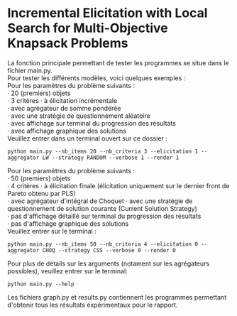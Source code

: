 # Incremental Elicitation with Local Search for Multi-Objective Knapsack Problems

La fonction principale permettant de tester les programmes se situe dans le fichier main.py.  
Pour tester les différents modèles, voici quelques exemples :  
Pour les paramètres du problème suivants :  
· 20 (premiers) objets  
· 3 critères
· à élicitation incrémentale  
· avec agrégateur de somme pondérée  
· avec une stratégie de questionnement aléatoire  
· avec affichage sur terminal du progression des résultats  
· avec affichage graphique des solutions  
Veuillez entrer dans un terminal ouvert sur ce dossier :  
```
python main.py --nb_items 20 --nb_criteria 3 --elicitation 1 --aggregator LW --strategy RANDOM --verbose 1 --render 1
```  
Pour les paramètres du problème suivants :  
· 50 (premiers) objets  
· 4 critères
· à élicitation finale (élicitation uniquement sur le dernier front de Pareto obtenu par PLS)  
· avec agrégateur d'intégral de Choquet 
· avec une stratégie de questionnement de solution courante (Current Solution Strategy)  
· pas d'affichage détaillé sur terminal du progression des résultats  
· pas d'affichage graphique des solutions  
Veuillez entrer sur le terminal :  
```
python main.py --nb_items 50 --nb_criteria 4 --elicitation 0 --aggregator CHOQ --strategy CSS --verbose 0 --render 0
```

Pour plus de détails sur les arguments (notament sur les agrégateurs possibles), veuillez entrer sur le terminal:  
```
python main.py --help
```  

Les fichiers graph.py et results.py contiennent les programmes permettant d'obtenir tous les résultats expérimentaux pour le rapport.



